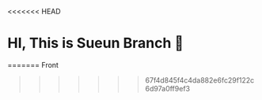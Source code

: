 <<<<<<< HEAD
# HI, This is Sueun Branch 🥰

=======
Front
>>>>>>> 67f4d845f4c4da882e6fc29f122c6d97a0ff9ef3
